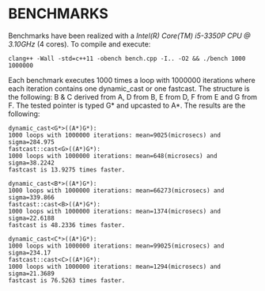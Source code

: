 # BENCHMARKS

Benchmarks have been realized with a *Intel(R) Core(TM) i5-3350P CPU @ 3.10GHz* (4 cores).
To compile and execute:
  ```
  clang++ -Wall -std=c++11 -obench bench.cpp -I.. -O2 && ./bench 1000 1000000
  ```

Each benchmark executes 1000 times a loop with 1000000 iterations where each iteration contains one dynamic_cast or one fastcast.
The structure is the following: B & C derived from A, D from B, E from D, F from E and G from F.
The tested pointer is typed G* and upcasted to A*.
The results are the following:

```
dynamic_cast<G*>((A*)G*):
1000 loops with 1000000 iterations: mean=9025(microsecs) and sigma=284.975
fastcast::cast<G>((A*)G*):
1000 loops with 1000000 iterations: mean=648(microsecs) and sigma=38.2242
fastcast is 13.9275 times faster.

dynamic_cast<B*>((A*)G*):
1000 loops with 1000000 iterations: mean=66273(microsecs) and sigma=339.866
fastcast::cast<B>((A*)G*):
1000 loops with 1000000 iterations: mean=1374(microsecs) and sigma=22.6188
fastcast is 48.2336 times faster.

dynamic_cast<C*>((A*)G*):
1000 loops with 1000000 iterations: mean=99025(microsecs) and sigma=234.17
fastcast::cast<C>((A*)G*):
1000 loops with 1000000 iterations: mean=1294(microsecs) and sigma=21.3689
fastcast is 76.5263 times faster.
```
